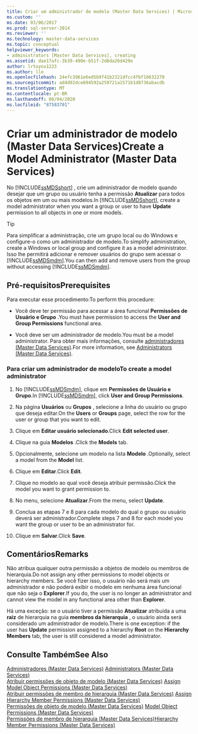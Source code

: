 ```yaml
---
title: Criar um administrador de modelo (Master Data Services) | Microsoft Docs
ms.custom: ''
ms.date: 03/06/2017
ms.prod: sql-server-2014
ms.reviewer: ''
ms.technology: master-data-services
ms.topic: conceptual
helpviewer_keywords:
- administrators [Master Data Services], creating
ms.assetid: dae17afc-3b39-490e-b51f-2d8da26d429e
author: lrtoyou1223
ms.author: lle
ms.openlocfilehash: 24efc3961e6ed5b9f41b2321dfcc4fbf16632270
ms.sourcegitcommit: ad4d92dce894592a259721a1571b1d8736abacdb
ms.translationtype: MT
ms.contentlocale: pt-BR
ms.lasthandoff: 08/04/2020
ms.locfileid: "87583701"
---
```

# <a name="create-a-model-administrator-master-data-services"></a><span data-ttu-id="9a769-102">Criar um administrador de modelo (Master Data Services)</span><span class="sxs-lookup"><span data-stu-id="9a769-102">Create a Model Administrator (Master Data Services)</span></span>
  <span data-ttu-id="9a769-103">No [!INCLUDE[ssMDSshort](../includes/ssmdsshort-md.md)] , crie um administrador de modelo quando desejar que um grupo ou usuário tenha a permissão **Atualizar** para todos os objetos em um ou mais modelos.</span><span class="sxs-lookup"><span data-stu-id="9a769-103">In [!INCLUDE[ssMDSshort](../includes/ssmdsshort-md.md)], create a model administrator when you want a group or user to have **Update** permission to all objects in one or more models.</span></span>  
  
> [!TIP]  
>  <span data-ttu-id="9a769-104">Para simplificar a administração, crie um grupo local ou do Windows e configure-o como um administrador de modelo.</span><span class="sxs-lookup"><span data-stu-id="9a769-104">To simplify administration, create a Windows or local group and configure it as a model administrator.</span></span> <span data-ttu-id="9a769-105">Isso lhe permitirá adicionar e remover usuários do grupo sem acessar o [!INCLUDE[ssMDSmdm](../includes/ssmdsmdm-md.md)].</span><span class="sxs-lookup"><span data-stu-id="9a769-105">You can then add and remove users from the group without accessing [!INCLUDE[ssMDSmdm](../includes/ssmdsmdm-md.md)].</span></span>  
  
## <a name="prerequisites"></a><span data-ttu-id="9a769-106">Pré-requisitos</span><span class="sxs-lookup"><span data-stu-id="9a769-106">Prerequisites</span></span>  
 <span data-ttu-id="9a769-107">Para executar esse procedimento:</span><span class="sxs-lookup"><span data-stu-id="9a769-107">To perform this procedure:</span></span>  
  
-   <span data-ttu-id="9a769-108">Você deve ter permissão para acessar a área funcional **Permissões de Usuário e Grupo** .</span><span class="sxs-lookup"><span data-stu-id="9a769-108">You must have permission to access the **User and Group Permissions** functional area.</span></span>  
  
-   <span data-ttu-id="9a769-109">Você deve ser um administrador de modelo.</span><span class="sxs-lookup"><span data-stu-id="9a769-109">You must be a model administrator.</span></span> <span data-ttu-id="9a769-110">Para obter mais informações, consulte [administradores &#40;Master Data Services&#41;](administrators-master-data-services.md).</span><span class="sxs-lookup"><span data-stu-id="9a769-110">For more information, see [Administrators &#40;Master Data Services&#41;](administrators-master-data-services.md).</span></span>  
  
### <a name="to-create-a-model-administrator"></a><span data-ttu-id="9a769-111">Para criar um administrador de modelo</span><span class="sxs-lookup"><span data-stu-id="9a769-111">To create a model administrator</span></span>  
  
1.  <span data-ttu-id="9a769-112">No [!INCLUDE[ssMDSmdm](../includes/ssmdsmdm-md.md)], clique em **Permissões de Usuário e Grupo**.</span><span class="sxs-lookup"><span data-stu-id="9a769-112">In [!INCLUDE[ssMDSmdm](../includes/ssmdsmdm-md.md)], click **User and Group Permissions**.</span></span>  
  
2.  <span data-ttu-id="9a769-113">Na página **Usuários** ou **Grupos** , selecione a linha do usuário ou grupo que deseja editar.</span><span class="sxs-lookup"><span data-stu-id="9a769-113">On the **Users** or **Groups** page, select the row for the user or group that you want to edit.</span></span>  
  
3.  <span data-ttu-id="9a769-114">Clique em **Editar usuário selecionado**.</span><span class="sxs-lookup"><span data-stu-id="9a769-114">Click **Edit selected user**.</span></span>  
  
4.  <span data-ttu-id="9a769-115">Clique na guia **Modelos** .</span><span class="sxs-lookup"><span data-stu-id="9a769-115">Click the **Models** tab.</span></span>  
  
5.  <span data-ttu-id="9a769-116">Opcionalmente, selecione um modelo na lista **Modelo** .</span><span class="sxs-lookup"><span data-stu-id="9a769-116">Optionally, select a model from the **Model** list.</span></span>  
  
6.  <span data-ttu-id="9a769-117">Clique em **Editar**.</span><span class="sxs-lookup"><span data-stu-id="9a769-117">Click **Edit**.</span></span>  
  
7.  <span data-ttu-id="9a769-118">Clique no modelo ao qual você deseja atribuir permissão.</span><span class="sxs-lookup"><span data-stu-id="9a769-118">Click the model you want to grant permission to.</span></span>  
  
8.  <span data-ttu-id="9a769-119">No menu, selecione **Atualizar**.</span><span class="sxs-lookup"><span data-stu-id="9a769-119">From the menu, select **Update**.</span></span>  
  
9. <span data-ttu-id="9a769-120">Conclua as etapas 7 e 8 para cada modelo do qual o grupo ou usuário deverá ser administrador.</span><span class="sxs-lookup"><span data-stu-id="9a769-120">Complete steps 7 and 8 for each model you want the group or user to be an administrator for.</span></span>  
  
10. <span data-ttu-id="9a769-121">Clique em **Salvar**.</span><span class="sxs-lookup"><span data-stu-id="9a769-121">Click **Save**.</span></span>  
  
## <a name="remarks"></a><span data-ttu-id="9a769-122">Comentários</span><span class="sxs-lookup"><span data-stu-id="9a769-122">Remarks</span></span>  
 <span data-ttu-id="9a769-123">Não atribua qualquer outra permissão a objetos de modelo ou membros de hierarquia.</span><span class="sxs-lookup"><span data-stu-id="9a769-123">Do not assign any other permissions to model objects or hierarchy members.</span></span> <span data-ttu-id="9a769-124">Se você fizer isso, o usuário não será mais um administrador e não poderá exibir o modelo em nenhuma área funcional que não seja o **Explorer**.</span><span class="sxs-lookup"><span data-stu-id="9a769-124">If you do, the user is no longer an administrator and cannot view the model in any functional area other than **Explorer**.</span></span>  
  
 <span data-ttu-id="9a769-125">Há uma exceção: se o usuário tiver a permissão **Atualizar** atribuída a uma **raiz** de hierarquia na guia **membros da hierarquia** , o usuário ainda será considerado um administrador de modelo.</span><span class="sxs-lookup"><span data-stu-id="9a769-125">There is one exception: if the user has **Update** permission assigned to a hierarchy **Root** on the **Hierarchy Members** tab, the user is still considered a model administrator.</span></span>  
  
## <a name="see-also"></a><span data-ttu-id="9a769-126">Consulte Também</span><span class="sxs-lookup"><span data-stu-id="9a769-126">See Also</span></span>  
 <span data-ttu-id="9a769-127">[Administradores &#40;Master Data Services&#41;](administrators-master-data-services.md) </span><span class="sxs-lookup"><span data-stu-id="9a769-127">[Administrators &#40;Master Data Services&#41;](administrators-master-data-services.md) </span></span>  
 <span data-ttu-id="9a769-128">[Atribuir permissões de objeto de modelo &#40;Master Data Services&#41;](../../2014/master-data-services/assign-model-object-permissions-master-data-services.md) </span><span class="sxs-lookup"><span data-stu-id="9a769-128">[Assign Model Object Permissions &#40;Master Data Services&#41;](../../2014/master-data-services/assign-model-object-permissions-master-data-services.md) </span></span>  
 <span data-ttu-id="9a769-129">[Atribuir permissões de membro de hierarquia &#40;Master Data Services&#41;](../../2014/master-data-services/assign-hierarchy-member-permissions-master-data-services.md) </span><span class="sxs-lookup"><span data-stu-id="9a769-129">[Assign Hierarchy Member Permissions &#40;Master Data Services&#41;](../../2014/master-data-services/assign-hierarchy-member-permissions-master-data-services.md) </span></span>  
 <span data-ttu-id="9a769-130">[Permissões de objeto de modelo &#40;Master Data Services&#41;](../../2014/master-data-services/model-object-permissions-master-data-services.md) </span><span class="sxs-lookup"><span data-stu-id="9a769-130">[Model Object Permissions &#40;Master Data Services&#41;](../../2014/master-data-services/model-object-permissions-master-data-services.md) </span></span>  
 [<span data-ttu-id="9a769-131">Permissões de membro de hierarquia &#40;Master Data Services&#41;</span><span class="sxs-lookup"><span data-stu-id="9a769-131">Hierarchy Member Permissions &#40;Master Data Services&#41;</span></span>](../../2014/master-data-services/hierarchy-member-permissions-master-data-services.md)  
  
  
